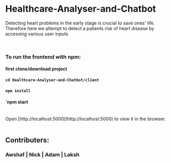 # Healthcare-Analyser-and-Chatbot

 Detecting heart problems in the early stage is crucial to save ones' life. Therefore here we attempt to detect a patients risk of heart disease by accessing various user inputs

<br>

### To run the frontend with npm:

####  first clone/download project 
#### `cd Healthcare-Analyser-and-Chatbot/client`
#### `npm install` 
#### `npm start 

<br>
Open [http://localhost:5000](http://localhost:5000) to view it in the browser.
<br>
<br>

## Contributers:
### Awshaf | Nick | Adam | Laksh 